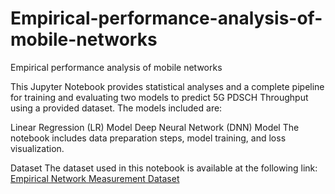 # Empirical-performance-analysis-of-mobile-networks
Empirical performance analysis of mobile networks


This Jupyter Notebook provides statistical analyses and a complete pipeline for training and evaluating two models to predict 5G PDSCH Throughput using a provided dataset. The models included are:

Linear Regression (LR) Model
Deep Neural Network (DNN) Model
The notebook includes data preparation steps, model training, and loss visualization.

Dataset
The dataset used in this notebook is available at the following link:
[Empirical Network Measurement Dataset](https://zenodo.org/records/8224890)
